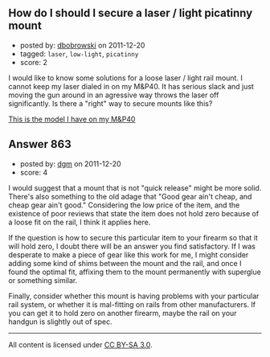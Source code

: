 ## How do I should I secure a laser / light picatinny mount

- posted by: [dbobrowski](https://stackexchange.com/users/-1/167-dbobrowski) on 2011-12-20
- tagged: `laser`, `low-light`, `picatinny`
- score: 2

I would like to know some solutions for a loose laser / light rail mount.  I cannot keep my laser dialed in on my M&P40.  It has serious slack and just moving the gun around in an agressive way throws the laser off significantly.  Is there a "right" way to secure mounts like this?

[This is the model I have on my M&P40][1]


  [1]: http://www.amazon.com/Tactical-Lumens-Flashlight-Weaver-Release/dp/B002C01MGC/ref=sr_1_22?ie=UTF8&qid=1324414069&sr=8-22


## Answer 863

- posted by: [dgm](https://stackexchange.com/users/-1/78-dgm) on 2011-12-20
- score: 4

I would suggest that a mount that is not "quick release" might be more solid. There's also something to the old adage that "Good gear ain't cheap, and cheap gear ain't good." Considering the low price of the item, and the existence of poor reviews that state the item does not hold zero because of a loose fit on the rail, I think it applies here.

If the question is how to secure this particular item to your firearm so that it will hold zero, I doubt there will be an answer you find satisfactory. If I was desperate to make a piece of gear like this work for me, I might consider adding some kind of shims between the mount and the rail, and once I found the optimal fit, affixing them to the mount permanently with superglue or something similar.

Finally, consider whether this mount is having problems with your particular rail system, or whether it is mal-fitting on rails from other manufacturers. If you can get it to hold zero on another firearm, maybe the rail on your handgun is slightly out of spec.




---

All content is licensed under [CC BY-SA 3.0](https://creativecommons.org/licenses/by-sa/3.0/).
